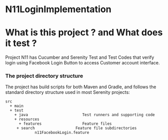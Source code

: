# N11LoginImplementation
# What is this project ? and What does it test ?
Project N11 has Cucumber and Serenity Test and Test Codes that verify login using Facebook Login Button to access Customer account interface.

### The project directory structure
The project has build scripts for both Maven and Gradle, and follows the standard directory structure used in most Serenity projects:
```Gherkin
src
  + main
  + test
    + java                        Test runners and supporting code
    + resources
      + features                  Feature files
     + search                  Feature file subdirectories 
             n11FacebookLogin.feature
```
